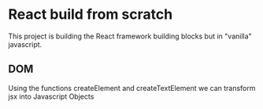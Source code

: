 # React build from scratch

This project is building the React framework building blocks but in "vanilla" javascript.

## DOM

Using the functions createElement and createTextElement we can transform jsx into Javascript Objects

